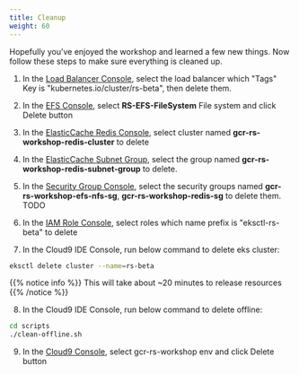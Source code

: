 ```yaml
---
title: Cleanup
weight: 60
---
```


Hopefully you’ve enjoyed the workshop and learned a few new things. Now follow these steps to make sure everything is cleaned up.

1. In the [Load Balancer Console](https://ap-northeast-1.console.aws.amazon.com/ec2/v2/home?region=us-east-2#LoadBalancers:sort=loadBalancerName), select the load balancer which "Tags" Key is "kubernetes.io/cluster/rs-beta", then delete them.

2. In the [EFS Console](https://ap-northeast-1.console.aws.amazon.com/efs/home?region=ap-northeast-1#/file-systems), select **RS-EFS-FileSystem** File system and click Delete button

3. In the [ElasticCache Redis Console](https://ap-northeast-1.console.aws.amazon.com/elasticache/home?region=ap-northeast-1#redis:), select cluster named **gcr-rs-workshop-redis-cluster** to delete

4. In the [ElasticCache Subnet Group](https://ap-northeast-1.console.aws.amazon.com/elasticache/home?region=ap-northeast-1#cache-subnet-groups:), select the group named **gcr-rs-workshop-redis-subnet-group** to delete.

5. In the [Security Group Console](https://ap-northeast-1.console.aws.amazon.com/ec2/v2/home?region=ap-northeast-1#SecurityGroups:), select the security groups named **gcr-rs-workshop-efs-nfs-sg**, **gcr-rs-workshop-redis-sg** to delete them.  TODO

6. In the [IAM Role Console](https://console.aws.amazon.com/iam/home?#/roles), select roles which name prefix is "eksctl-rs-beta" to delete

7. In the Cloud9 IDE Console, run below command to delete eks cluster:

```sh
eksctl delete cluster --name=rs-beta
```

{{% notice info %}}
This will take about ~20 minutes to release resources
{{% /notice %}}

8. In the Cloud9 IDE Console, run below command to delete offline:
```sh
cd scripts
./clean-offline.sh
```

9. In the [Cloud9 Console](https://ap-northeast-1.console.aws.amazon.com/cloud9/home?region=ap-northeast-1#), select gcr-rs-workshop env and click Delete button

